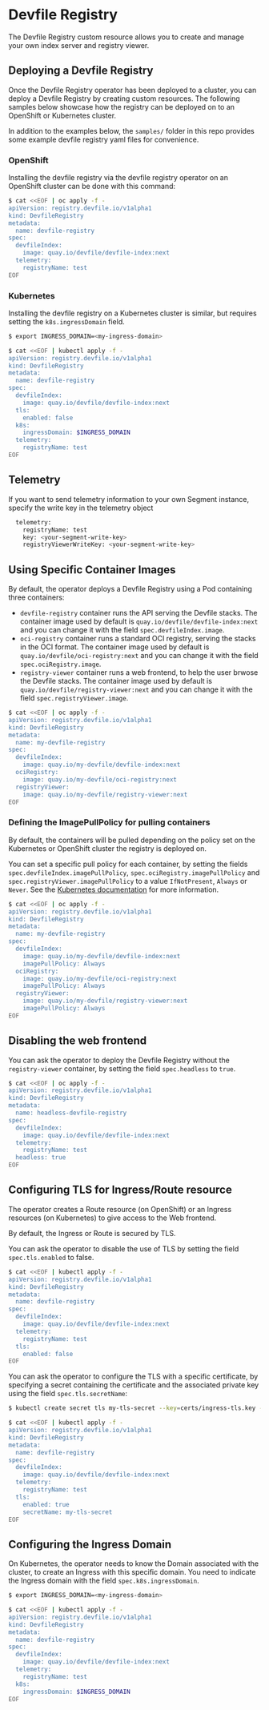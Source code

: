 # Devfile Registry

The Devfile Registry custom resource allows you to create and manage your own index server and registry viewer.

## Deploying a Devfile Registry

Once the Devfile Registry operator has been deployed to a cluster, you can deploy a Devfile Registry by creating custom resources. The following samples below showcase how the registry can be deployed on to an OpenShift or Kubernetes cluster.

In addition to the examples below, the `samples/` folder in this repo provides some example devfile registry yaml files for convenience.


### OpenShift

Installing the devfile registry via the devfile registry operator on an OpenShift cluster can be done with this command:

```bash
$ cat <<EOF | oc apply -f -
apiVersion: registry.devfile.io/v1alpha1
kind: DevfileRegistry
metadata:
  name: devfile-registry
spec:
  devfileIndex:
    image: quay.io/devfile/devfile-index:next
  telemetry:
    registryName: test
EOF
```


### Kubernetes

Installing the devfile registry on a Kubernetes cluster is similar, but requires setting the `k8s.ingressDomain` field.

```bash
$ export INGRESS_DOMAIN=<my-ingress-domain>

$ cat <<EOF | kubectl apply -f -
apiVersion: registry.devfile.io/v1alpha1
kind: DevfileRegistry
metadata:
  name: devfile-registry
spec:
  devfileIndex:
    image: quay.io/devfile/devfile-index:next
  tls:
    enabled: false
  k8s:
    ingressDomain: $INGRESS_DOMAIN
  telemetry:
    registryName: test
EOF
```

## Telemetry
If you want to send telemetry information to your own Segment instance, specify the write key in the telemetry object

```bash
  telemetry:
    registryName: test
    key: <your-segment-write-key>
    registryViewerWriteKey: <your-segment-write-key>
```

## Using Specific Container Images

By default, the operator deploys a Devfile Registry using a Pod containing three containers:

- `devfile-registry` container runs the API serving the Devfile stacks. The container image used by default
is `quay.io/devfile/devfile-index:next` and you can change it with the field `spec.devfileIndex.image`.
- `oci-registry` container runs a standard OCI registry, serving the stacks in the OCI format.
The container image used by default is `quay.io/devfile/oci-registry:next` and you can change it with the field `spec.ociRegistry.image`.
- `registry-viewer` container runs a web frontend, to help the user brwose the Devfile stacks.
The container image used by default is `quay.io/devfile/registry-viewer:next` and you can change it with the field `spec.registryViewer.image`.

```bash
$ cat <<EOF | oc apply -f -
apiVersion: registry.devfile.io/v1alpha1
kind: DevfileRegistry
metadata:
  name: my-devfile-registry
spec:
  devfileIndex:
    image: quay.io/my-devfile/devfile-index:next
  ociRegistry:
    image: quay.io/my-devfile/oci-registry:next
  registryViewer:
    image: quay.io/my-devfile/registry-viewer:next
EOF
```

### Defining the ImagePullPolicy for pulling containers

By default, the containers will be pulled depending on the policy set on the Kubernetes or OpenShift cluster the registry is deployed on.

You can set a specific pull policy for each container, by setting the fields `spec.devfileIndex.imagePullPolicy`, `spec.ociRegistry.imagePullPolicy` and `spec.registryViewer.imagePullPolicy` to a value `IfNotPresent`, `Always` or `Never`. See the [Kubernetes documentation](https://kubernetes.io/docs/concepts/containers/images/#image-pull-policy) for more information.


```bash
$ cat <<EOF | oc apply -f -
apiVersion: registry.devfile.io/v1alpha1
kind: DevfileRegistry
metadata:
  name: my-devfile-registry
spec:
  devfileIndex:
    image: quay.io/my-devfile/devfile-index:next
    imagePullPolicy: Always
  ociRegistry:
    image: quay.io/my-devfile/oci-registry:next
    imagePullPolicy: Always
  registryViewer:
    image: quay.io/my-devfile/registry-viewer:next
    imagePullPolicy: Always
EOF
```

## Disabling the web frontend 

You can ask the operator to deploy the Devfile Registry without the `registry-viewer` container, by setting the field `spec.headless` to `true`.

```bash
$ cat <<EOF | oc apply -f -
apiVersion: registry.devfile.io/v1alpha1
kind: DevfileRegistry
metadata:
  name: headless-devfile-registry
spec:
  devfileIndex:
    image: quay.io/devfile/devfile-index:next
  telemetry:
    registryName: test
  headless: true
EOF
```

## Configuring TLS for Ingress/Route resource

The operator creates a Route resource (on OpenShift) or an Ingress resources (on Kubernetes)
to give access to the Web frontend.

By default, the Ingress or Route is secured by TLS.

You can ask the operator to disable the use of TLS by setting the field `spec.tls.enabled` to false.

```bash
$ cat <<EOF | kubectl apply -f -
apiVersion: registry.devfile.io/v1alpha1
kind: DevfileRegistry
metadata:
  name: devfile-registry
spec:
  devfileIndex:
    image: quay.io/devfile/devfile-index:next
  telemetry:
    registryName: test
  tls:
    enabled: false
EOF
```

You can ask the operator to configure the TLS with a specific certificate, by specifying a secret
containing the certificate and the associated private key using the field `spec.tls.secretName`:

```bash
$ kubectl create secret tls my-tls-secret --key=certs/ingress-tls.key --cert=certs/ingress-tls.crt

$ cat <<EOF | kubectl apply -f -
apiVersion: registry.devfile.io/v1alpha1
kind: DevfileRegistry
metadata:
  name: devfile-registry
spec:
  devfileIndex:
    image: quay.io/devfile/devfile-index:next
  telemetry:
    registryName: test
  tls:
    enabled: true
    secretName: my-tls-secret
EOF
```

## Configuring the Ingress Domain

On Kubernetes, the operator needs to know the Domain associated with the cluster, to create an Ingress
with this specific domain. You need to indicate the Ingress domain with the field `spec.k8s.ingressDomain`.


```bash
$ export INGRESS_DOMAIN=<my-ingress-domain>

$ cat <<EOF | kubectl apply -f -
apiVersion: registry.devfile.io/v1alpha1
kind: DevfileRegistry
metadata:
  name: devfile-registry
spec:
  devfileIndex:
    image: quay.io/devfile/devfile-index:next
  telemetry:
    registryName: test
  k8s:
    ingressDomain: $INGRESS_DOMAIN
EOF
```
